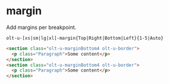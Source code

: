 # margin

Add margins per breakpoint.

`olt-u-[xs|sm|lg|xl]-margin{Top|Right|Bottom|Left}{1-5|Auto}`

```html
<section class="olt-u-marginBottom4 olt-u-border">
  <p class="Paragraph">Some content</p>
</section>
<section class="olt-u-marginBottom4 olt-u-border">
  <p class="Paragraph">Some content</p>
</section>
```
